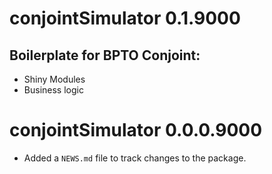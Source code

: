 # conjointSimulator 0.1.9000

## Boilerplate for BPTO Conjoint:

* Shiny Modules
* Business logic


# conjointSimulator 0.0.0.9000

* Added a `NEWS.md` file to track changes to the package.
